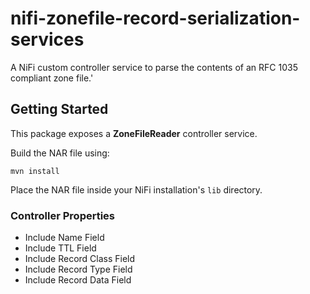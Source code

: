 # nifi-zonefile-record-serialization-services
A NiFi custom controller service to parse the contents of an RFC 1035 compliant zone file.'

## Getting Started

This package exposes a **ZoneFileReader** controller service.

Build the NAR file using:

```
mvn install
```

Place the NAR file inside your NiFi installation's `lib` directory.

### Controller Properties

 - Include Name Field
 - Include TTL Field
 - Include Record Class Field
 - Include Record Type Field
 - Include Record Data Field